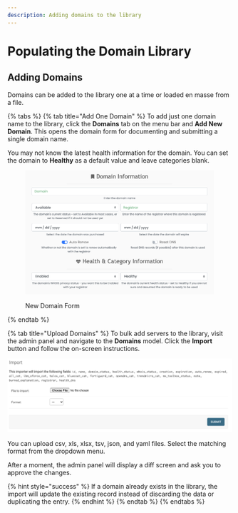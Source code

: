 ```yaml
---
description: Adding domains to the library
---
```


# Populating the Domain Library

## Adding Domains

Domains can be added to the library one at a time or loaded en masse from a file.

{% tabs %}
{% tab title="Add One Domain" %}
To add just one domain name to the library, click the **Domains** tab on the menu bar and **Add New Domain**. This opens the domain form for documenting and submitting a single domain name.

You may not know the latest health information for the domain. You can set the domain to **Healthy** as a default value and leave categories blank.

<figure><img src="../../../.gitbook/assets/image.png" alt="New domain form"><figcaption><p>New Domain Form</p></figcaption></figure>
{% endtab %}

{% tab title="Upload Domains" %}
To bulk add servers to the library, visit the admin panel and navigate to the **Domains** model.  Click the **Import** button and follow the on-screen instructions.

![Domain Import](<../../../.gitbook/assets/image (13).png>)

You can upload csv, xls, xlsx, tsv, json, and yaml files. Select the matching format from the dropdown menu.

After a moment, the admin panel will display a diff screen and ask you to approve the changes.

{% hint style="success" %}
If a domain already exists in the library, the import will update the existing record instead of discarding the data or duplicating the entry.
{% endhint %}
{% endtab %}
{% endtabs %}


